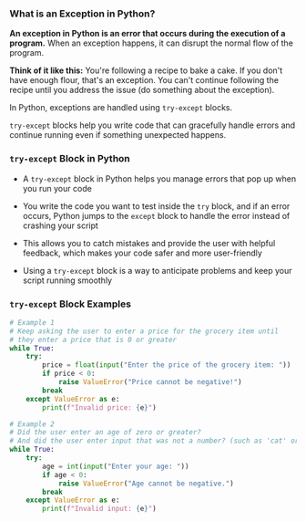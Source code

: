 ### What is an Exception in Python?

**An exception in Python is an error that occurs during the execution of a program.** When an exception happens, it can disrupt the normal flow of the program.

**Think of it like this:** You're following a recipe to bake a cake. If you don't have enough flour, that's an exception. You can't continue following the recipe until you address the issue (do something about the exception).

In Python, exceptions are handled using `try-except` blocks. 

`try-except` blocks help you write code that can gracefully handle errors and continue running even if something unexpected happens.

### `try-except` Block in Python

- A `try-except` block in Python helps you manage errors that pop up when you run your code

- You write the code you want to test inside the `try` block, and if an error occurs, Python jumps to the `except` block to handle the error instead of crashing your script
- This allows you to catch mistakes and provide the user with helpful feedback, which makes your code safer and more user-friendly
- Using a `try-except` block is a way to anticipate problems and keep your script running smoothly


### `try-except` Block Examples

```python
# Example 1
# Keep asking the user to enter a price for the grocery item until
# they enter a price that is 0 or greater
while True:
    try:
        price = float(input("Enter the price of the grocery item: "))
        if price < 0:
            raise ValueError("Price cannot be negative!")
        break
    except ValueError as e:
        print(f"Invalid price: {e}")
```

```python
# Example 2
# Did the user enter an age of zero or greater?
# And did the user enter input that was not a number? (such as 'cat' or 'Mike')
while True:
    try:
        age = int(input("Enter your age: "))
        if age < 0:
            raise ValueError("Age cannot be negative.")
        break
    except ValueError as e:
        print(f"Invalid input: {e}")
```